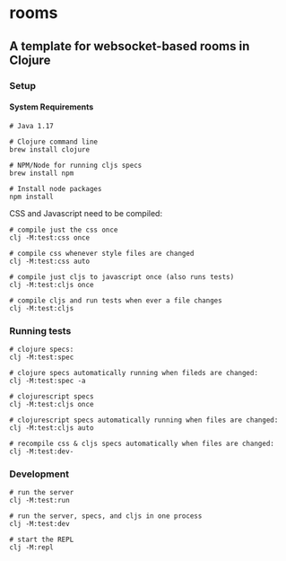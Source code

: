 # rooms
## A template for websocket-based rooms in Clojure

### Setup
#### System Requirements 

    # Java 1.17

    # Clojure command line
    brew install clojure

    # NPM/Node for running cljs specs
    brew install npm

    # Install node packages
    npm install 

CSS and Javascript need to be compiled:

    # compile just the css once
    clj -M:test:css once

    # compile css whenever style files are changed
    clj -M:test:css auto

    # compile just cljs to javascript once (also runs tests)
    clj -M:test:cljs once

    # compile cljs and run tests when ever a file changes
    clj -M:test:cljs

### Running tests

    # clojure specs:
    clj -M:test:spec

    # clojure specs automatically running when fileds are changed:
    clj -M:test:spec -a
    
    # clojurescript specs
    clj -M:test:cljs once

    # clojurescript specs automatically running when files are changed:
    clj -M:test:cljs auto

    # recompile css & cljs specs automatically when files are changed:
    clj -M:test:dev-

### Development

    # run the server
    clj -M:test:run

    # run the server, specs, and cljs in one process
    clj -M:test:dev

    # start the REPL
    clj -M:repl
     
